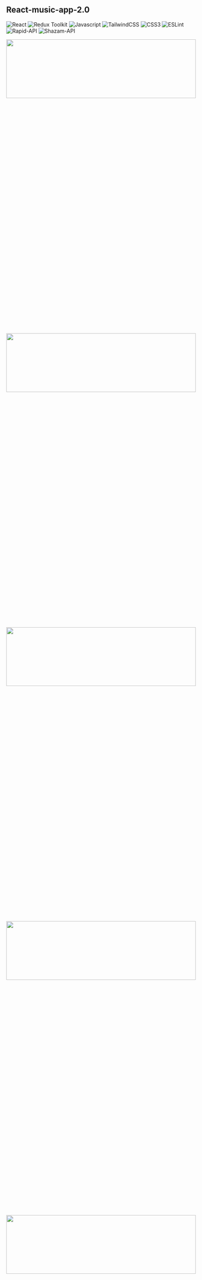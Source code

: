 ## React-music-app-2.0

![React](https://img.shields.io/badge/react-%2320232a.svg?style=for-the-badge&logo=react&logoColor=%2361DAFB)
![Redux Toolkit](https://img.shields.io/badge/redux-toolkit%23593d88.svg?style=for-the-badge&logo=reduxtoolkit&logoColor=white)
![Javascript](https://img.shields.io/badge/javascript-%23323330.svg?style=for-the-badge&logo=react&logoColor=%23F7DF1E)
![TailwindCSS](https://img.shields.io/badge/tailwindcss-%2338B2AC.svg?style=for-the-badge&logo=tailwind-css&logoColor=white)
![CSS3](https://img.shields.io/badge/css3-%231572B6.svg?style=for-the-badge&logo=css3&logoColor=white)
![ESLint](https://img.shields.io/badge/ESLint-4B3263?style=for-the-badge&logo=eslint&logoColor=white)
![Rapid-API](https://img.shields.io/badge/Rapid--Api-000000?style=for-the-badge&logo=react)
![Shazam-API](https://img.shields.io/badge/Shazam--API-005571?style=for-the-badge&logo=shazamapi)

<div align="center"><img src="https://github.com/juliaDooby/React-music-app-2.0/blob/master/lyriks_1.JPG" width="100%" height="20%"></img></div>
<div align="center"><img src="https://github.com/juliaDooby/React-music-app-2.0/blob/master/lyriks_2.JPG" width="100%" height="20%"></img></div>
<div align="center"><img src="https://github.com/juliaDooby/React-music-app-2.0/blob/master/lyriks_3.JPG" width="100%" height="20%"></img></div>
<div align="center"><img src="https://github.com/juliaDooby/React-music-app-2.0/blob/master/lyriks_4.JPG" width="100%" height="20%"></img></div>
<div align="center"><img src="https://github.com/juliaDooby/React-music-app-2.0/blob/master/lyriks_5.JPG" width="100%" height="20%"></img></div>
<div align="center"><img src="https://github.com/juliaDooby/React-music-app-2.0/blob/master/lyriks_6.JPG" width="100%" height="20%"></img></div>
<div align="center"><img src="https://github.com/juliaDooby/React-music-app-2.0/blob/master/lyriks_7.JPG" width="100%" height="20%"></img></div>
<div align="center"><img src="https://github.com/juliaDooby/React-music-app-2.0/blob/master/lyriks_8.JPG" width="100%" height="20%"></img></div>
<div align="center"><img src="https://github.com/juliaDooby/React-music-app-2.0/blob/master/lyriks_9.JPG" width="100%" height="20%"></img></div>
<div align="center"><img src="https://github.com/juliaDooby/React-music-app-2.0/blob/master/lyriks_10.JPG" width="100%" height="20%"></img></div>
<div align="center"><img src="https://github.com/juliaDooby/React-music-app-2.0/blob/master/lyriks_11.JPG" width="40%" height="20%"></img></div>
<div align="center"><img src="https://github.com/juliaDooby/React-music-app-2.0/blob/master/lyriks_12.JPG" width="40%" height="20%"></img></div>

#### ➤ Unfortunately, the free Shazam Core Api was made paid and the link-demo to the visual interface is not available today (I'll try to find a similar replacement) 

---

### Master modern web development by building an improved version of Spotify Music-app-2.0 with: 
---
- a modern homepage, 
- fully-fledged music player, 
- search, 
- lyrics, 
- song exploration features, 
- search, 
- popular music around you, 
- worldwide top charts, 
- and much more
  
---
### Features:
##### Here's features included in this project

---
 - Discover Section
 - Rapid API Music Fetching
- Loader Component
- Error Component
- Song Card Component
- Play/Pause Functionality
- Sidebar
- Top Play Section
- Top Chart Card 
- Top Artist - Swiper Component
- Song Details Page
- Artist Details Page
- Around You, Top Charts & Artists
- Search
- Deployment

---
What - i-ve done and used : 
---
- React functional components and their reusability
- React file and folder structure
- Redux Toolkit to manage the state of application
- mastery using Tailwind and make the app responsive on all devices
- to fetch data from unlimited sources using RapidAPI.
---

### Technologies Used:

---

1. React.js
2. Redux Toolkit
3. RapidAPI - Shazam
4. CSS
5. Tailwind
 
---
### How to start?

---

```javascript
// first install all necessary dependencies

npm i

// next run

npm run dev

```
